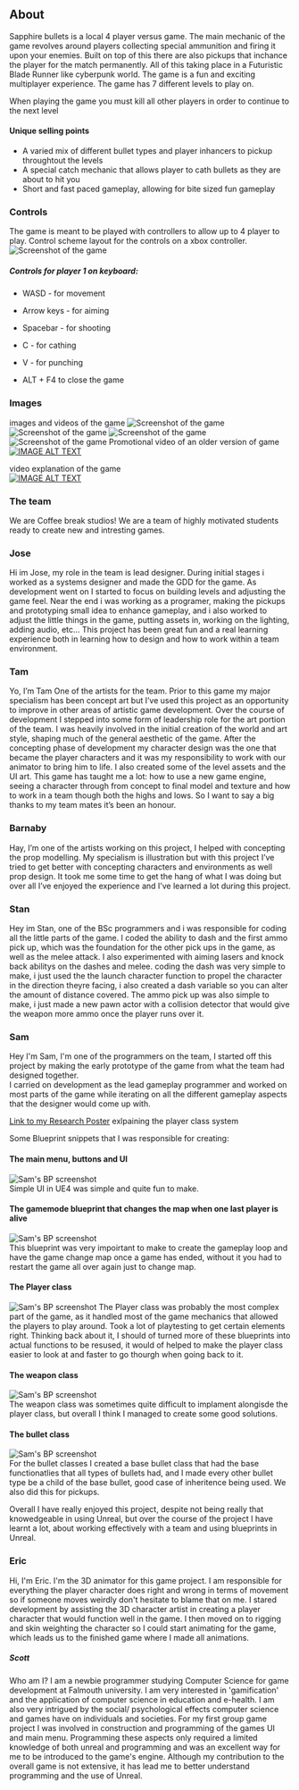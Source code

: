 ## About
Sapphire bullets is a local 4 player versus game. The main mechanic of the game revolves around players collecting special ammunition and firing it upon your enemies. Built on top of this there are also pickups that inchance the player for the match permanently. All of this taking place in a Futuristic Blade Runner like cyberpunk world. The game is a fun and exciting multiplayer experience.
The game has 7 different levels to play on.

When playing the game you must kill all other players in order to continue to the next level

#### Unique selling points
* A varied mix of different bullet types and player inhancers to pickup throughtout the levels
* A special catch mechanic that allows player to cath bullets as they are about to hit you
* Short and fast paced gameplay, allowing for bite sized fun gameplay

### Controls
The game is meant to be played with controllers to allow up to 4 player to play.
Control scheme layout for the controls on a xbox controller.
![Screenshot of the game](UI_ControllerLayout.png)

##### Controls for player 1 on keyboard:  
* WASD - for movement  
* Arrow keys - for aiming  
* Spacebar - for shooting  
* C - for cathing  
* V -  for punching  

* ALT + F4 to close the game

### Images
images and videos of the game
![Screenshot of the game](Screenshot1.PNG)
![Screenshot of the game](Screenshot2.PNG)
![Screenshot of the game](Screenshot3.PNG)
![Screenshot of the game](Screenshot4.PNG)
Promotional video of an older version of game  
[![IMAGE ALT TEXT](http://img.youtube.com/vi/wb1MsIN910I/0.jpg)](http://www.youtube.com/watch?v=wb1MsIN910I "Video Title")  

video explanation of the game  
[![IMAGE ALT TEXT](http://img.youtube.com/vi/fGfzhaibm0o/0.jpg)](http://www.youtube.com/watch?v=fGfzhaibm0o "Video Title")

### The team
We are Coffee break studios!
We are a team of highly motivated students ready to create new and intresting games.

### Jose
Hi im Jose, my role in the team is lead designer. During initial stages i worked as a systems designer and made the GDD for the game. As development went on I started to focus on building levels and adjusting the game feel. Near the end i was working as a programer, making the pickups and prototyping small idea to enhance gameplay, and i also worked to adjust the little things in the game, putting assets in, working on the lighting, adding audio, etc…  This project has been great fun and a real learning experience both in learning how to design and how to work within a team environment.

### Tam
Yo, I’m Tam One of the artists for the team. Prior to this game my major specialism has been concept art but I’ve used this project as an opportunity to improve in other areas of artistic game development. Over the course of development I stepped into some form of leadership role for the art portion of the team. I was heavily involved in the initial creation of the world and art style, shaping much of the general aesthetic of the game. After the concepting phase of development my character design was the one that became the player characters and it was my responsibility to work with our animator to bring him to life. I also created some of the level assets and the UI art. This game has taught me a lot: how to use a new game engine, seeing a character through from concept to final model and texture and how to work in a team though both the highs and lows. So I want to say a big thanks to my team mates it’s been an honour.

### Barnaby
Hay, I’m one of the artists working on this project, I helped with concepting the prop modelling. My specialism is illustration but with this project I’ve tried to get better with concepting characters and environments as well prop design. It took me some time to get the hang of what I was doing but over all I’ve enjoyed the experience and I’ve learned a lot during this project.

### Stan
Hey im Stan, one of the BSc programmers and i was responsible for coding all the little parts of the game. I coded the ability to dash and the first ammo pick up, which was the foundation for the other pick ups in the game, as well as the melee attack. I also experimented with aiming lasers and knock back abilitys on the dashes and melee.  coding the dash was very simple to make, i just used the the launch character function to propel the character in the direction theyre facing, i also created a dash variable so you can alter the amount of distance covered. The ammo pick up was also simple to make, i just made a new pawn actor with a collision detector that would give the weapon more ammo once the player runs over it.

### Sam
Hey I'm Sam, I'm one of the programmers on the team, I started off this project by making the early prototype of the game from what the team had designed together.  
I carried on development as the lead gameplay programmer and worked on most parts of the game while iterating on all the different gameplay aspects that the designer would come up with.  

[Link to my Research Poster](ResearchPoster.jpg) exlpaining the player class system  

Some Blueprint snippets that I was responsible for creating:

#### The main menu, buttons and UI
![Sam's BP screenshot](BPsnippet1.PNG)  
Simple UI in UE4 was simple and quite fun to make.

#### The gamemode blueprint that changes the map when one last player is alive
![Sam's BP screenshot](BPsnippet3.PNG)  
This blueprint was very impoirtant to make to create the gameplay loop and have the game change map once a game has ended, without it you had to restart the game all over again just to change map.

#### The Player class
![Sam's BP screenshot](BPsnippet4.PNG)
The Player class was probably the most complex part of the game, as it handled most of the game mechanics that allowed the players to play around. Took a lot of playtesting to get certain elements right.
Thinking back about it, I should of turned more of these blueprints into actual functions to be resused, it would of helped to make the player class easier to look at and faster to go thourgh when going back to it.  

#### The weapon class
![Sam's BP screenshot](BPsnippet5.PNG)  
The weapon class was sometimes quite difficult to implament alongisde the player class, but overall I think I managed to create some good solutions.

#### The bullet class
![Sam's BP screenshot](BPsnippet6.PNG)  
For the bullet classes I created a base bullet class that had the base functionatlies that all types of bullets had, and I made every other bullet type be a child of the base bullet, good case of inheritence being used. We also did this for pickups.
  
Overall I have really enjoyed this project, despite not being really that knowedgeable in using Unreal, but over the course of the project I have learnt a lot, about working effectively with a team and using blueprints in Unreal.  

### Eric
Hi, I'm Eric. I'm the 3D animator for this game project. I am responsible for everything the player character does right and wrong in terms of movement so if someone moves weirdly don't hesitate to blame that on me. I stared development by assisting the 3D character artist in creating a player character that would function well in the game. I then moved on to rigging and skin weighting the character so I could start animating for the game, which leads us to the finished game where I made all animations.  




##### Scott
Who am I?
I am a newbie programmer studying Computer Science for game
development at Falmouth university.
I am very interested in 'gamification' and the application of
computer science in education and e-health. I am also
very intrigued by the social/ psychological effects computer
science and games have on individuals and societies.
For my first group game project I was involved in construction and
programming of the games UI and main menu. Programming these
aspects
only required a limited knowledge of both unreal and programming
and was an excellent way for me to be introduced to
the game's engine.
Although my contribution to the overall game is not extensive, it
has lead me to better understand programming and the use of
Unreal. 
